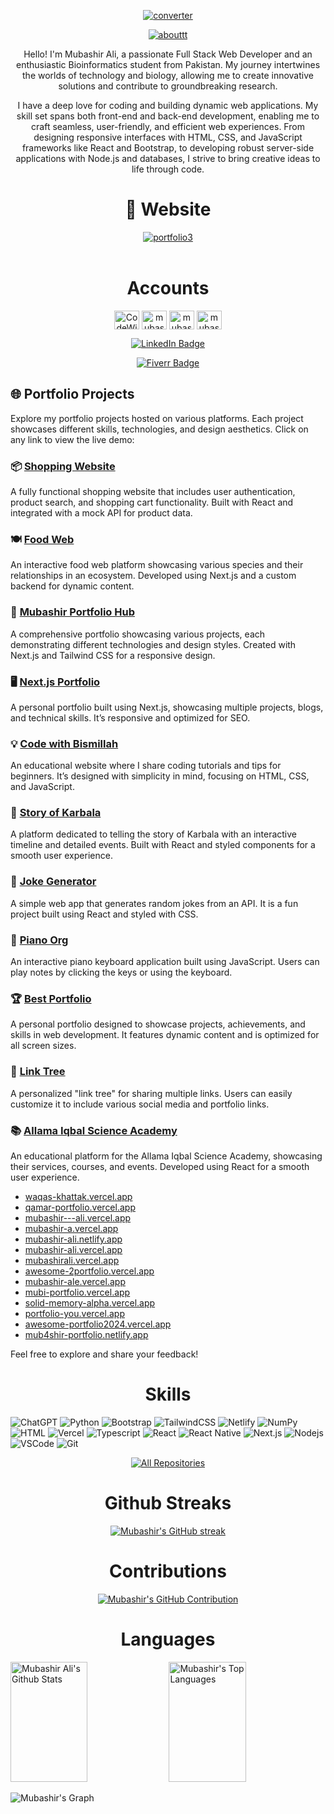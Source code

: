 <p align="center">
    <a href="https://mubashir-a.vercel.app/contact.html" target="_blank">
        <img src="https://github.com/mubashir1837/mubashir1837/assets/163585695/e867cbc3-d23c-4125-9b71-82541143300c" alt="converter">
    </a>
</p>


<!--ABOUT-->
<p align="center">
  <a href="https://mubashir-a.vercel.app/about.html" target="_blank">
    <img src="https://github.com/mubashir1837/mubashir1837/assets/163585695/cb6a0720-7ac7-4306-856f-5c48827155d0" alt="abouttt">
  </a>
</p>

<p align="center">
 Hello! I'm Mubashir Ali, a passionate Full Stack Web Developer and an enthusiastic Bioinformatics student from Pakistan. My journey intertwines the worlds of 
 technology and biology, allowing me to create innovative solutions and contribute to groundbreaking research.
</p>

<p align="center">
I have a deep love for coding and building dynamic web applications. My skill set spans both front-end and back-end development, enabling me to craft seamless, user-friendly, and efficient web experiences. From designing responsive interfaces with HTML, CSS, and JavaScript frameworks like React and Bootstrap, to developing robust server-side applications with Node.js and databases, I strive to bring creative ideas to life through code.
</p>


<!--/p>
<h1 align="center">🚀About Me <h1>
  <h3 align="center">Welcome to my GitHub! I'm an undergraduate student and Bioinformatics enthusiast. With a passion for data analysis of molecules and web development, I'm dedicated to creating impactful 
       projects. Explore my repositories to discover my work in programming, data analysis, and web development.Let's innovate together!</h3>
<br-->
  
<!--WEBSITE-->
<h1 align="center">🔗 Website</h1>
  <div align ="center">
<a href="https://mubashir-a.vercel.app/" target="_blank">
    <img src="https://github.com/mubashir1837/mubashir1837/assets/163585695/c76cab91-51c3-4f81-a80f-28f9dfff4a42" alt="portfolio3">
  </a>
</div>
<br>

<!--SOCIAL ACCOUNTS-->
<h1 align="center">Accounts</h1>
<p align="center">
<a href="https://www.youtube.com/@CodeWithBismillah" target="blank"><img align="center" src="https://raw.githubusercontent.com/rahuldkjain/github-profile-readme-generator/master/src/images/icons/Social/youtube.svg" alt="CodeWithBismiAllah" height="30" width="40" /></a>
<a href="https://www.linkedin.com/in/mubashirali3/" target="_blank"><img align="center" src="https://raw.githubusercontent.com/rahuldkjain/github-profile-readme-generator/master/src/images/icons/Social/linked-in-alt.svg" alt="mubashirali8" height="30" width="40" /></a>
<a href="https://www.facebook.com/codewithbismilah" target="_blank"><img align="center" src="https://raw.githubusercontent.com/rahuldkjain/github-profile-readme-generator/master/src/images/icons/Social/facebook.svg" alt="mubashiraliyaar" height="30" width="40" /></a>
<a href="https://www.instagram.com/code_with_bismillah/" target="blank"><img align="center" src="https://raw.githubusercontent.com/rahuldkjain/github-profile-readme-generator/master/src/images/icons/Social/instagram.svg" alt="mubashir_aliyaar37" height="30" width="40" /></a>
</p>

<p align="center">
    <a href="https://www.linkedin.com/build-relation/newsletter-follow?entityUrn=7238883223760470017" target="_blank">
        <img src="https://img.shields.io/badge/Subscribe%20on%20LinkedIn-0A66C2?style=for-the-badge&logo=linkedin&logoColor=white" alt="LinkedIn Badge">
    </a>
</p>

<p align="center">
    <a href="https://www.fiverr.com/mubashir183" target="_blank">
        <img src="https://img.shields.io/badge/Fiverr-mubashir183-brightgreen?style=for-the-badge&logo=fiverr&logoColor=white" alt="Fiverr Badge">
    </a>
</p>

## 🌐 Portfolio Projects

Explore my portfolio projects hosted on various platforms. Each project showcases different skills, technologies, and design aesthetics. Click on any link to view the live demo:

### 📦 [Shopping Website](https://shoppings.vercel.app)
A fully functional shopping website that includes user authentication, product search, and shopping cart functionality. Built with React and integrated with a mock API for product data.

### 🍽️ [Food Web](https://foodweb-five.vercel.app)
An interactive food web platform showcasing various species and their relationships in an ecosystem. Developed using Next.js and a custom backend for dynamic content.

### 🚀 [Mubashir Portfolio Hub](https://mubashir-portfolio-hub.vercel.app)
A comprehensive portfolio showcasing various projects, each demonstrating different technologies and design styles. Created with Next.js and Tailwind CSS for a responsive design.

### 🖥️ [Next.js Portfolio](https://nextjs-portfolio1-chi.vercel.app)
A personal portfolio built using Next.js, showcasing multiple projects, blogs, and technical skills. It’s responsive and optimized for SEO.

### 💡 [Code with Bismillah](https://codewithbismillah.vercel.app)
An educational website where I share coding tutorials and tips for beginners. It’s designed with simplicity in mind, focusing on HTML, CSS, and JavaScript.

### 📖 [Story of Karbala](https://story-of-karbala.vercel.app)
A platform dedicated to telling the story of Karbala with an interactive timeline and detailed events. Built with React and styled components for a smooth user experience.

### 🤣 [Joke Generator](https://joke--generator.vercel.app)
A simple web app that generates random jokes from an API. It is a fun project built using React and styled with CSS.

### 🎹 [Piano Org](https://piano-org.vercel.app)
An interactive piano keyboard application built using JavaScript. Users can play notes by clicking the keys or using the keyboard.

### 🏆 [Best Portfolio](https://bestportfolio.vercel.app)
A personal portfolio designed to showcase projects, achievements, and skills in web development. It features dynamic content and is optimized for all screen sizes.

### 🌲 [Link Tree](https://link--tree.vercel.app)
A personalized "link tree" for sharing multiple links. Users can easily customize it to include various social media and portfolio links.

### 📚 [Allama Iqbal Science Academy](https://allama-iqbal-science-acedemy.vercel.app)
An educational platform for the Allama Iqbal Science Academy, showcasing their services, courses, and events. Developed using React for a smooth user experience.

- [waqas-khattak.vercel.app](https://waqas-khattak.vercel.app)
- [qamar-portfolio.vercel.app](https://qamar-portfolio.vercel.app)
- [mubashir---ali.vercel.app](https://mubashir---ali.vercel.app)
- [mubashir-a.vercel.app](https://mubashir-a.vercel.app)
- [mubashir-ali.netlify.app](https://mubashir-ali.netlify.app)
- [mubashir-ali.vercel.app](https://mubashir-ali.vercel.app)
- [mubashirali.vercel.app](https://mubashirali.vercel.app)
- [awesome-2portfolio.vercel.app](https://awesome-2portfolio.vercel.app)
- [mubashir-ale.vercel.app](https://mubashir-ale.vercel.app)
- [mubi-portfolio.vercel.app](https://mubi-portfolio.vercel.app)
- [solid-memory-alpha.vercel.app](https://solid-memory-alpha.vercel.app)
- [portfolio-you.vercel.app](https://portfolio-you.vercel.app)
- [awesome-portfolio2024.vercel.app](https://awesome-portfolio2024.vercel.app)
- [mub4shir-portfolio.netlify.app](https://mub4shir-portfolio.netlify.app)

Feel free to explore and share your feedback!







<!--SKILLS-->
<h1 align="center">Skills</h1>

![ChatGPT](https://img.shields.io/badge/chatGPT-74aa9c?style=for-the-badge&logo=openai&logoColor=white)
![Python](https://img.shields.io/badge/python-3670A0?style=for-the-badge&logo=python&logoColor=ffdd54)
![Bootstrap](https://img.shields.io/badge/bootstrap-%238511FA.svg?style=for-the-badge&logo=bootstrap&logoColor=white)
![TailwindCSS](https://img.shields.io/badge/tailwindcss-%2338B2AC.svg?style=for-the-badge&logo=tailwind-css&logoColor=white)
![Netlify](https://img.shields.io/badge/netlify-%23000000.svg?style=for-the-badge&logo=netlify&logoColor=#00C7B7)
![NumPy](https://img.shields.io/badge/numpy-%23013243.svg?style=for-the-badge&logo=numpy&logoColor=white)
![HTML](https://img.shields.io/badge/HTML5-E34F26?style=for-the-badge&logo=html5&logoColor=white)
![Vercel](https://img.shields.io/badge/vercel-%23000000.svg?style=for-the-badge&logo=vercel&logoColor=white)
![Typescript](https://img.shields.io/badge/Typescript-007acc?style=for-the-badge&labelColor=black&logo=typescript&logoColor=007acc)
![React](https://img.shields.io/badge/-React-61DBFB?style=for-the-badge&labelColor=black&logo=react&logoColor=61DBFB)
![React Native](https://img.shields.io/badge/React_Native-20232A?style=for-the-badge&logo=react&logoColor=61DAFB)
![Next.js](https://img.shields.io/badge/next.js-000000?style=for-the-badge&logo=nextdotjs&logoColor=white)
![Nodejs](https://img.shields.io/badge/Nodejs-3C873A?style=for-the-badge&labelColor=black&logo=node.js&logoColor=3C873A)
![VSCode](https://img.shields.io/badge/Visual_Studio-0078d7?style=for-the-badge&logo=visual%20studio&logoColor=white)
![Git](https://img.shields.io/badge/Git-F05032?style=for-the-badge&logo=git&logoColor=white)

<!--Open Sourses--
<h1 align="center">Open Source</h1-->


<!--CONFIG FILE-
<h1 align="center">Config Files</h1>

[![Mubashir Readme](https://github-readme-stats.vercel.app/api/pin/?username=mubashir1837&repo=mubashir1837&border_color=7F3FBF&bg_color=0D1117&title_color=C9D1D9&text_color=8B949E&icon_color=7F3FBF)](https://github.com/mubashir1837) -->
<p align="center">
  <a href="https://github.com/mubashir1837?tab=repositories" target="_blank"><img alt="All Repositories" title="All Repositories" src="https://img.shields.io/badge/-All%20Repos-2962FF?style=for-the-badge&logo=koding&logoColor=white"/></a>
</p>
<!--GithubStreaks-->
<h1 align="center">Github Streaks </h1>
<p align="center">
  <a href="https://github.com/mubashir1837">
    <img src="https://github-readme-streak-stats.herokuapp.com/?user=mubashir1837&theme=radical&border=7F3FBF&background=0D1117" alt="Mubashir's GitHub streak"/>
  </a>
</p>

<!--CONTRIBUTIONS-->
<h1 align="center">Contributions</h1>
<div align="center">
  <a href="https://github.com/mubashir1837">
    <img src="https://github-profile-summary-cards.vercel.app/api/cards/profile-details?username=mubashir1837&theme=radical" alt="Mubashir's GitHub Contribution"/>
  </a>
</div>
 
 
 <!--LANGUAGES-->
<h1 align="center">Languages</h1>
  <a> 
    <a href="https://github.com/mubashir1837"><img alt="Mubashir Ali's Github Stats" src="https://denvercoder1-github-readme-stats.vercel.app/api?username=mubashir1837&show_icons=true&count_private=true&theme=react&border_color=7F3FBF&bg_color=0D1117&title_color=F85D7F&icon_color=F8D866" height="192px" width="49.5%"/></a>
  <a href="https://github.com/mubashir1837"><img alt="Mubashir's Top Languages" src="https://denvercoder1-github-readme-stats.vercel.app/api/top-langs/?username=mubashir1837&langs_count=8&layout=compact&theme=react&border_color=7F3FBF&bg_color=0D1117&title_color=F85D7F&icon_color=F8D866" height="192px" width="49.5%"/></a>
  <br/>
</a>

![Mubashir's Graph](https://github-readme-activity-graph.vercel.app/graph?username=mubashir1837&custom_title=Mubashir%20Ali's%20GitHub%20Activity%20Graph&bg_color=0D1117&color=7F3FBF&line=7F3FBF&point=7F3FBF&area_color=FFFFFF&title_color=FFFFFF&area=true)








